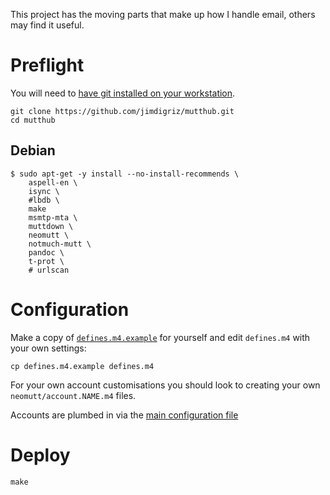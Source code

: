 This project has the moving parts that make up how I handle email, others may find it useful.

# Preflight

You will need to [have git installed on your workstation](http://git-scm.com/book/en/Getting-Started-Installing-Git).

    git clone https://github.com/jimdigriz/mutthub.git
    cd mutthub

## Debian

    $ sudo apt-get -y install --no-install-recommends \
        aspell-en \
        isync \
        #lbdb \
        make
        msmtp-mta \
        muttdown \
        neomutt \
        notmuch-mutt \
        pandoc \
        t-prot \
        # urlscan

# Configuration

Make a copy of [`defines.m4.example`](./defines.m4.example) for yourself and edit `defines.m4` with your own settings:

    cp defines.m4.example defines.m4

For your own account customisations you should look to creating your own `neomutt/account.NAME.m4` files.

Accounts are plumbed in via the [main configuration file](./neomutt/neomuttrc.m4)

# Deploy

    make
